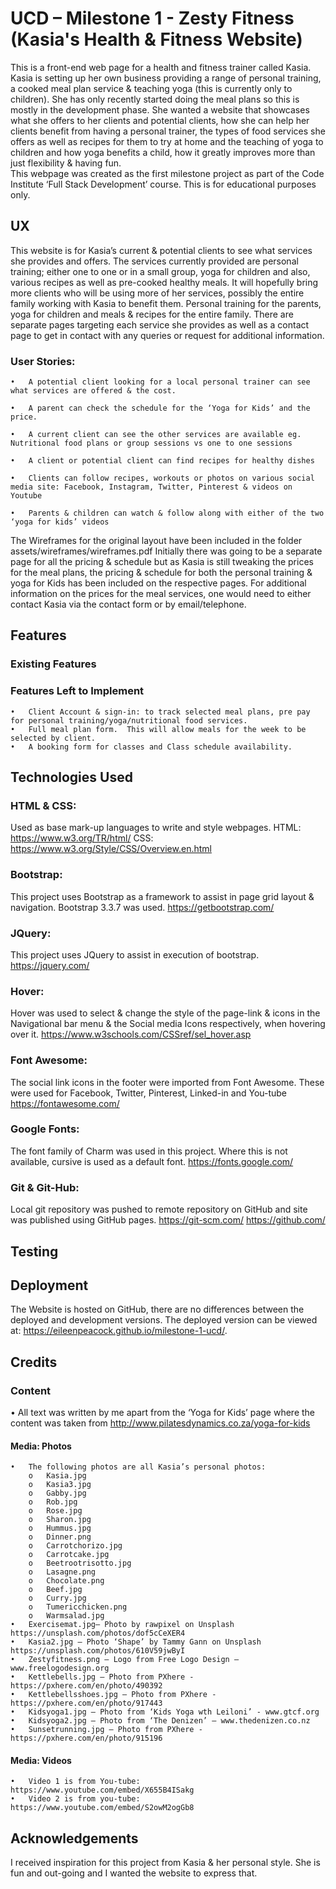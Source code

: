 # UCD – Milestone 1 - Zesty Fitness (Kasia's Health & Fitness Website)

This is a front-end web page for a health and fitness trainer called Kasia.  Kasia is setting up her own business providing a range of personal training, a cooked meal plan service & teaching yoga (this is currently only to children).  She has only recently started doing the meal plans so this is mostly in the development phase. 
She wanted a website that showcases what she offers to her clients and potential clients, how she can help her clients benefit from having a personal trainer, the types of food services she offers as well as recipes for them to try at home and the teaching of yoga to children and how  yoga benefits a child, how it greatly improves more than just flexibility & having fun.  
This webpage was created as the first milestone project as part of the Code Institute ‘Full Stack Development’ course.  This is for educational purposes only.

## UX
This website is for Kasia’s current & potential clients to see what services she provides and offers. The services currently provided are personal training; either one to one or in a small group, yoga for children and also, various recipes as well as pre-cooked healthy meals. 
It will hopefully bring more clients who will be using more of her services, possibly the entire family working with Kasia to benefit them.  Personal training for the parents, yoga for children and meals & recipes for the entire family. 
There are separate pages targeting each service she provides as well as a contact page to get in contact with any queries or request for additional information.  

### User Stories:
	•	A potential client looking for a local personal trainer can see what services are offered & the cost.

	•	A parent can check the schedule for the ‘Yoga for Kids’ and the price.  

	•	A current client can see the other services are available eg. Nutritional food plans or group sessions vs one to one sessions

	•	A client or potential client can find recipes for healthy dishes

	•	Clients can follow recipes, workouts or photos on various social media site: Facebook, Instagram, Twitter, Pinterest & videos on Youtube

	•	Parents & children can watch & follow along with either of the two ‘yoga for kids’ videos

The Wireframes for the original layout have been included in the folder assets/wireframes/wireframes.pdf
Initially there was going to be a separate page for all the pricing & schedule but as Kasia is still tweaking the prices for the meal plans, the pricing & schedule for both the personal training & yoga for Kids has been included on the respective pages.  For additional information on the prices for the meal services, one would need to either contact Kasia via the contact form or by email/telephone.  

## Features

### Existing Features

### Features Left to Implement
	•	Client Account & sign-in: to track selected meal plans, pre pay for personal training/yoga/nutritional food services.
	•	Full meal plan form.  This will allow meals for the week to be selected by client.
	•	A booking form for classes and Class schedule availability.

## Technologies Used

### HTML & CSS: 
Used as base mark-up languages to write and style webpages. 
HTML: https://www.w3.org/TR/html/ 
CSS: https://www.w3.org/Style/CSS/Overview.en.html 

### Bootstrap: 
This project uses Bootstrap as a framework to assist in page grid layout & navigation.  Bootstrap 3.3.7 was used.
https://getbootstrap.com/

### JQuery: 
This project uses JQuery to assist in execution of bootstrap. 
https://jquery.com/

### Hover: 
Hover was used to select & change the style of the page-link & icons in the Navigational bar menu & the Social media Icons respectively, when hovering over it.
https://www.w3schools.com/CSSref/sel_hover.asp

### Font Awesome: 
The social link icons in the footer were imported from Font Awesome.  These were used for Facebook, Twitter, Pinterest, Linked-in and You-tube 
https://fontawesome.com/

### Google Fonts:  
The font family of Charm was used in this project.  Where this is not available, cursive is used as a default font.
https://fonts.google.com/

### Git & Git-Hub: 
Local git repository was pushed to remote repository on GitHub and site was published using GitHub pages. 
https://git-scm.com/ 
https://github.com/

## Testing

## Deployment
The Website is hosted on GitHub, there are no differences between the deployed and development versions.
The deployed version can be viewed at: https://eileenpeacock.github.io/milestone-1-ucd/.

## Credits

### Content
•	All text was written by me apart from the ‘Yoga for Kids’ page where the content was taken from http://www.pilatesdynamics.co.za/yoga-for-kids

#### Media: Photos
	•	The following photos are all Kasia’s personal photos: 
		o	Kasia.jpg
		o	Kasia3.jpg
		o	Gabby.jpg
		o	Rob.jpg
		o	Rose.jpg
		o	Sharon.jpg
		o	Hummus.jpg
		o	Dinner.png
		o	Carrotchorizo.jpg
		o	Carrotcake.jpg
		o	Beetrootrisotto.jpg
		o	Lasagne.png
		o	Chocolate.png
		o	Beef.jpg
		o	Curry.jpg
		o	Tumericchicken.png
		o	Warmsalad.jpg
	•	Exercisemat.jpg– Photo by rawpixel on Unsplash https://unsplash.com/photos/dof5cCeXER4
	•	Kasia2.jpg – Photo ‘Shape’ by Tammy Gann on Unsplash https://unsplash.com/photos/610V59jwByI
	•	Zestyfitness.png – Logo from Free Logo Design – www.freelogodesign.org
	•	Kettlebells.jpg – Photo from PXhere - https://pxhere.com/en/photo/490392
	•	Kettlebellsshoes.jpg – Photo from PXhere - https://pxhere.com/en/photo/917443
	•	Kidsyoga1.jpg – Photo from ‘Kids Yoga wth Leiloni’ - www.gtcf.org
	•	Kidsyoga2.jpg – Photo from ‘The Denizen’ – www.thedenizen.co.nz
	•	Sunsetrunning.jpg – Photo from PXhere - https://pxhere.com/en/photo/915196

#### Media: Videos
	•	Video 1 is from You-tube: https://www.youtube.com/embed/X655B4ISakg
	•	Video 2 is from you-tube: https://www.youtube.com/embed/S2owM2ogGb8
## Acknowledgements
I received inspiration for this project from Kasia & her personal style.  She is fun and out-going and I wanted the website to express that.  



